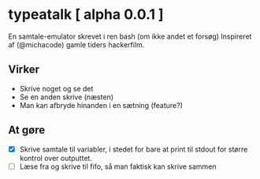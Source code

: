 # typeatalk [ alpha 0.0.1 ]

En samtale-emulator skrevet i ren bash (om ikke andet et forsøg)
Inspireret af (@michacode) gamle tiders hackerfilm.

## Virker

- Skrive noget og se det
- Se en anden skrive (næsten)
- Man kan afbryde hinanden i en sætning (feature?)

## At gøre

- [x] Skrive samtale til variabler, i stedet for bare at print til stdout for større kontrol over outputtet.
- [ ] Læse fra og skrive til fifo, så man faktisk kan skrive sammen
